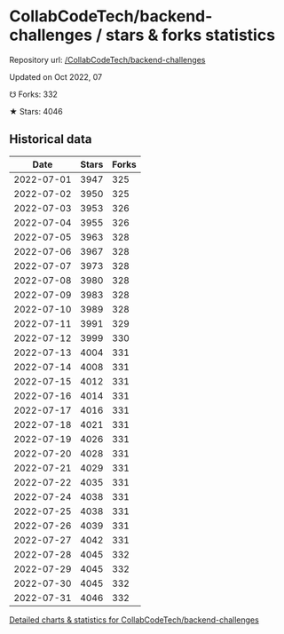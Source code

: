 # CollabCodeTech/backend-challenges / stars & forks statistics

Repository url: [/CollabCodeTech/backend-challenges](https://github.com/CollabCodeTech/backend-challenges)

Updated on Oct 2022, 07

☋ Forks: 332

★ Stars: 4046

## Historical data
| Date | Stars | Forks |
|------|-------|-------|
| 2022-07-01 | 3947 | 325 | 
| 2022-07-02 | 3950 | 325 | 
| 2022-07-03 | 3953 | 326 | 
| 2022-07-04 | 3955 | 326 | 
| 2022-07-05 | 3963 | 328 | 
| 2022-07-06 | 3967 | 328 | 
| 2022-07-07 | 3973 | 328 | 
| 2022-07-08 | 3980 | 328 | 
| 2022-07-09 | 3983 | 328 | 
| 2022-07-10 | 3989 | 328 | 
| 2022-07-11 | 3991 | 329 | 
| 2022-07-12 | 3999 | 330 | 
| 2022-07-13 | 4004 | 331 | 
| 2022-07-14 | 4008 | 331 | 
| 2022-07-15 | 4012 | 331 | 
| 2022-07-16 | 4014 | 331 | 
| 2022-07-17 | 4016 | 331 | 
| 2022-07-18 | 4021 | 331 | 
| 2022-07-19 | 4026 | 331 | 
| 2022-07-20 | 4028 | 331 | 
| 2022-07-21 | 4029 | 331 | 
| 2022-07-22 | 4035 | 331 | 
| 2022-07-24 | 4038 | 331 | 
| 2022-07-25 | 4038 | 331 | 
| 2022-07-26 | 4039 | 331 | 
| 2022-07-27 | 4042 | 331 | 
| 2022-07-28 | 4045 | 332 | 
| 2022-07-29 | 4045 | 332 | 
| 2022-07-30 | 4045 | 332 | 
| 2022-07-31 | 4046 | 332 | 


[Detailed charts & statistics for CollabCodeTech/backend-challenges](https://reviewgithub.com/rep/CollabCodeTech/backend-challenges)
